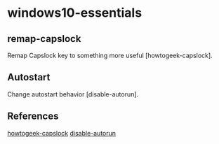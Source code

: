 # windows10-essentials

## remap-capslock

Remap Capslock key to something more useful [howtogeek-capslock].

## Autostart

Change autostart behavior [disable-autorun].

## References

[howtogeek-capslock](https://www.howtogeek.com/howto/windows-vista/disable-caps-lock-key-in-windows-vista/)
[disable-autorun](https://support.microsoft.com/en-us/help/967715/how-to-disable-the-autorun-functionality-in-windows)
